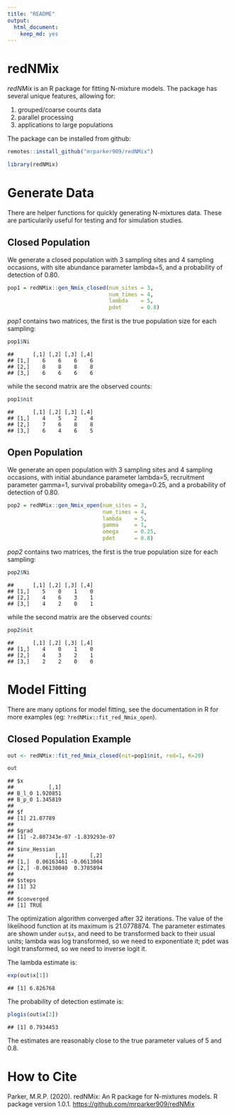 ```yaml
---
title: "README"
output:
  html_document:
    keep_md: yes
---
```




# redNMix

_redNMix_ is an R package for fitting N-mixture models. The package has several unique features, allowing for:

1. grouped/coarse counts data  
2. parallel processing  
3. applications to large populations

The package can be installed from github:


```r
remotes::install_github("mrparker909/redNMix")
```


```r
library(redNMix)
```

# Generate Data

There are helper functions for quickly generating N-mixtures data. These are particularily useful for testing and for simulation studies.

## Closed Population

We generate a closed population with 3 sampling sites and 4 sampling occasions, with site abundance parameter lambda=5, and a probability of detection of 0.80.


```r
pop1 = redNMix::gen_Nmix_closed(num_sites = 3,
                                num_times = 4,
                                lambda    = 5,
                                pdet      = 0.8)
```

_pop1_ contains two matrices, the first is the true population size for each sampling:


```r
pop1$Ni
```

```
##      [,1] [,2] [,3] [,4]
## [1,]    6    6    6    6
## [2,]    8    8    8    8
## [3,]    6    6    6    6
```

while the second matrix are the observed counts:


```r
pop1$nit
```

```
##      [,1] [,2] [,3] [,4]
## [1,]    4    5    2    4
## [2,]    7    6    8    8
## [3,]    6    4    6    5
```

## Open Population

We generate an open population with 3 sampling sites and 4 sampling occasions, with initial abundance parameter lambda=5, recruitment parameter gamma=1, survival probability omega=0.25, and a probability of detection of 0.80.


```r
pop2 = redNMix::gen_Nmix_open(num_sites = 3,
                              num_times = 4,
                              lambda    = 5,
                              gamma     = 1,
                              omega     = 0.25,
                              pdet      = 0.8)
```

_pop2_ contains two matrices, the first is the true population size for each sampling:


```r
pop2$Ni
```

```
##      [,1] [,2] [,3] [,4]
## [1,]    5    0    1    0
## [2,]    4    6    3    1
## [3,]    4    2    0    1
```

while the second matrix are the observed counts:


```r
pop2$nit
```

```
##      [,1] [,2] [,3] [,4]
## [1,]    4    0    1    0
## [2,]    4    3    2    1
## [3,]    2    2    0    0
```

# Model Fitting

There are many options for model fitting, see the documentation in R for more examples (eg: `?redNMix::fit_red_Nmix_open`). 

## Closed Population Example


```r
out <- redNMix::fit_red_Nmix_closed(nit=pop1$nit, red=1, K=20)
```


```r
out
```

```
## $x
##           [,1]
## B_l_0 1.920851
## B_p_0 1.345819
## 
## $f
## [1] 21.07789
## 
## $grad
## [1] -2.807343e-07 -1.839293e-07
## 
## $inv_Hessian
##             [,1]       [,2]
## [1,]  0.06163461 -0.0613004
## [2,] -0.06130040  0.3705894
## 
## $steps
## [1] 32
## 
## $converged
## [1] TRUE
```

The optimization algorithm converged after 32 iterations. The value of the likelihood function at its maximum is 21.0778874. The parameter estimates are shown under `out$x`, and need to be transformed back to their usual units; lambda was log transformed, so we need to exponentiate it; pdet was logit transformed, so we need to inverse logit it.

The lambda estimate is:


```r
exp(out$x[1])
```

```
## [1] 6.826768
```

The probability of detection estimate is:


```r
plogis(out$x[2])
```

```
## [1] 0.7934453
```

The estimates are reasonably close to the true parameter values of 5 and 0.8.

# How to Cite

Parker, M.R.P. (2020). redNMix: An R package for N-mixtures models. R package version 1.0.1. https://github.com/mrparker909/redNMix



